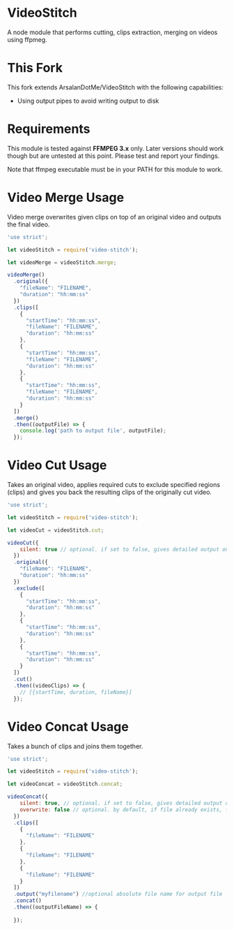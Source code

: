 # VideoStitch
A node module that performs cutting, clips extraction, merging on videos using ffpmeg.

# This Fork
This fork extends ArsalanDotMe/VideoStitch with the following capabilities:
- Using output pipes to avoid writing output to disk

# Requirements
This module is tested against **FFMPEG 3.x** only. Later versions should work though but are untested at this point. 
Please test and report your findings. 

Note that ffmpeg executable must be in your PATH for this module to work.

# Video Merge Usage
Video merge overwrites given clips on top of an original video and outputs the final video.



```javascript
'use strict';

let videoStitch = require('video-stitch');

let videoMerge = videoStitch.merge;

videoMerge()
  .original({
    "fileName": "FILENAME",
    "duration": "hh:mm:ss"
  })
  .clips([
    {
      "startTime": "hh:mm:ss",
      "fileName": "FILENAME",
      "duration": "hh:mm:ss"
    },
    {
      "startTime": "hh:mm:ss",
      "fileName": "FILENAME",
      "duration": "hh:mm:ss"
    },
    {
      "startTime": "hh:mm:ss",
      "fileName": "FILENAME",
      "duration": "hh:mm:ss"
    }
  ])
  .merge()
  .then((outputFile) => {
    console.log('path to output file', outputFile);
  });
```

# Video Cut Usage
Takes an original video, applies required cuts to exclude specified regions (clips) and gives you back the resulting clips of the originally cut video.

```javascript
'use strict';

let videoStitch = require('video-stitch');

let videoCut = videoStitch.cut;

videoCut({
    silent: true // optional. if set to false, gives detailed output on console
  })
  .original({
    "fileName": "FILENAME",
    "duration": "hh:mm:ss"
  })
  .exclude([
    {
      "startTime": "hh:mm:ss",
      "duration": "hh:mm:ss"
    },
    {
      "startTime": "hh:mm:ss",
      "duration": "hh:mm:ss"
    },
    {
      "startTime": "hh:mm:ss",
      "duration": "hh:mm:ss"
    }
  ])
  .cut()
  .then((videoClips) => {
    // [{startTime, duration, fileName}]
  });
```

# Video Concat Usage
Takes a bunch of clips and joins them together.

```javascript
'use strict';

let videoStitch = require('video-stitch');

let videoConcat = videoStitch.concat;

videoConcat({
    silent: true, // optional. if set to false, gives detailed output on console
    overwrite: false // optional. by default, if file already exists, ffmpeg will ask for overwriting in console and that pause the process. if set to true, it will force overwriting. if set to false it will prevent overwriting.
  })
  .clips([
    {
      "fileName": "FILENAME"
    },
    {
      "fileName": "FILENAME"
    },
    {
      "fileName": "FILENAME"
    }
  ])
  .output("myfilename") //optional absolute file name for output file
  .concat()
  .then((outputFileName) => {
    
  });
```
